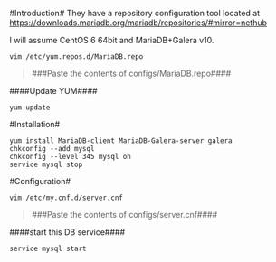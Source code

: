 #Introduction#
They have a repository configuration tool located at https://downloads.mariadb.org/mariadb/repositories/#mirror=nethub

I will assume CentOS 6 64bit and MariaDB+Galera v10.
```
vim /etc/yum.repos.d/MariaDB.repo
```

> ###Paste the contents of configs/MariaDB.repo####

####Update YUM####
```
yum update
```
#Installation#
```
yum install MariaDB-client MariaDB-Galera-server galera
chkconfig --add mysql
chkconfig --level 345 mysql on
service mysql stop
```
#Configuration#
```
vim /etc/my.cnf.d/server.cnf
```

> ###Paste the contents of configs/server.cnf####

####start this DB service####
```
service mysql start
```